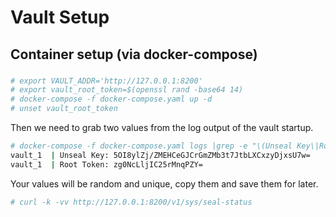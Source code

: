 # Vault Setup

## Container setup (via docker-compose)

### 

```bash
# export VAULT_ADDR='http://127.0.0.1:8200'
# export vault_root_token=$(openssl rand -base64 14)
# docker-compose -f docker-compose.yaml up -d
# unset vault_root_token
```
Then we need to grab two values from the log output of the vault startup.
```bash
# docker-compose -f docker-compose.yaml logs |grep -e "\(Unseal Key\|Root Token\)"
vault_1  | Unseal Key: 5OI8ylZj/ZMEHCeGJCrGmZMb3t7JtbLXCxzyDjxsU7w=
vault_1  | Root Token: zg0NcLljIC25rMnqPZY=
```
Your values will be random and unique, copy them and save them for later.
```bash
# curl -k -vv http://127.0.0.1:8200/v1/sys/seal-status
```